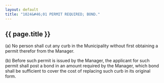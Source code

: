 ```yaml
---
layout: default 
title: "1024&#46;01 PERMIT REQUIRED; BOND."
---
```


{{ page.title }}
----------------

​(a) No person shall cut any curb in the Municipality without first
obtaining a permit therefor from the Manager.

​(b) Before such permit is issued by the Manager, the applicant for such
permit shall post a bond in an amount required by the Manager, which
bond shall be sufficient to cover the cost of replacing such curb in its
original form.
